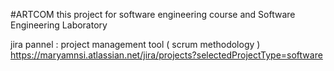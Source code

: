 #ARTCOM
this project for software engineering course and Software Engineering Laboratory


jira pannel : project management tool ( scrum methodology )
https://maryamnsi.atlassian.net/jira/projects?selectedProjectType=software
